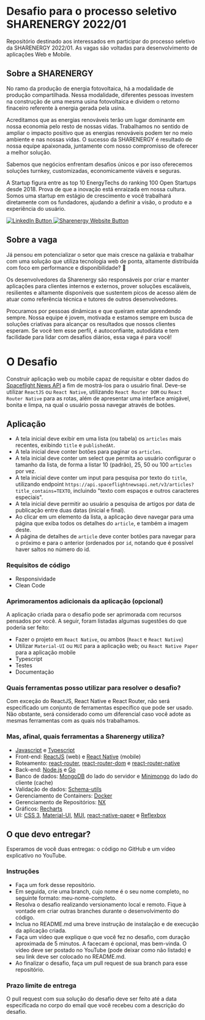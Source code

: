 # Desafio para o processo seletivo SHARENERGY 2022/01

Repositório destinado aos interessados em participar do processo seletivo da SHARENERGY 2022/01. As vagas são voltadas para desenvolvimento de aplicações Web e Mobile.

## Sobre a SHARENERGY

No ramo da produção de energia fotovoltaica, há a modalidade de produção compartilhada. Nessa modalidade, diferentes pessoas investem na construção de uma mesma usina fotovoltaica e dividem o retorno finaceiro referente à energia gerada pela usina.

Acreditamos que as energias renováveis terão um lugar dominante em nossa economia pelo resto de nossas vidas. Trabalhamos no sentido de ampliar o impacto positivo que as energias renováveis podem ter no meio ambiente e nas nossas vidas. O sucesso da SHARENERGY é resultado de nossa equipe apaixonada, juntamente com nosso compromisso de oferecer a melhor solução.

Sabemos que negócios enfrentam desafios únicos e por isso oferecemos soluções turnkey, customizadas, economicamente viáveis e seguras.

A Startup figura entre as top 10 EnergyTechs do ranking 100 Open Startups desde 2018. Prova de que a inovação está enraizada em nossa cultura. Somos uma startup em estágio de crescimento e você trabalhará diretamente com os fundadores, ajudando a definir a visão, o produto e a experiência do usuário.

<p align="left">
  <a href="https://www.linkedin.com/company/sharenergy-brasil/">
    <img src="https://img.shields.io/badge/LinkedIn-%230077B5.svg?&style=flat-square&logo=linkedin&logoColor=white" alt="LinkedIn Button">
  </a>
  <a href="https://sharenergy.com.br/">
    <img src="https://img.shields.io/badge/-Website-red" alt="Sharenergy Website Button">
  </a>
</p>

## Sobre a vaga

Já pensou em potencializar o setor que mais cresce na galáxia e trabalhar com uma solução que utiliza tecnologia web de ponta, altamente distribuída com foco em performance e disponibilidade? 👀

Os desenvolvedores da Sharenergy são responsáveis por criar e manter aplicações para clientes internos e externos, prover soluções escaláveis, resilientes e altamente disponíveis que sustentem picos de acesso além de atuar como referência técnica e tutores de outros desenvolvedores.

Procuramos por pessoas dinâmicas e que queiram estar aprendendo sempre. Nossa equipe é jovem, motivada e estamos sempre em busca de soluções criativas para alcançar os resultados que nossos clientes esperam. Se você tem esse perfil, é autoconfiante, autodidata e tem facilidade para lidar com desafios diários, essa vaga é para você!

# O Desafio

Construir aplicação web ou mobile capaz de requisitar e obter dados do [Spaceflight News API](https://spaceflightnewsapi.net/) a fim de mostrá-los para o usuário final. Deve-se utilizar `ReactJS` ou `React Native`, utilizando `React Router DOM` ou `React Router Native` para as rotas, além de apresentar uma interface amigável, bonita e limpa, na qual o usuário possa navegar através de botões.

## Aplicação

- A tela inicial deve exibir em uma lista (ou tabela) os `articles` mais recentes, exibindo `title` e `publishedAt`.
- A tela inicial deve conter botões para paginar os `articles`.
- A tela inicial deve conter um select que permita ao usuário configurar o tamanho da lista, de forma a listar 10 (padrão), 25, 50 ou 100 `articles` por vez.
- A tela inicial deve conter um input para pesquisa por texto do `title`, utilizando endpoint `https://api.spaceflightnewsapi.net/v3/articles?title_contains=TEXTO`, incluindo "texto com espaços e outros caracteres especiais".
- A tela inicial deve permitir ao usuário a pesquisa de artigos por data de publicação entre duas datas (inicial e final).
- Ao clicar em um elemento da lista, a aplicação deve navegar para uma página que exiba todos os detalhes do `article`, e também a imagem deste.
- A página de detalhes de `article` deve conter botões para navegar para o próximo e para o anterior (ordenados por `id`, notando que é possível haver saltos no número do id.

### Requisitos de código

- Responsividade
- Clean Code

### Aprimoramentos adicionais da aplicação (opcional)

A aplicação criada para o desafio pode ser aprimorada com recursos pensados por você. A seguir, foram listadas algumas sugestões do que poderia ser feito:

- Fazer o projeto em `React Native`, ou ambos (`React` e `React Native`)
- Utilizar `Material-UI` ou `MUI` para a aplicação web; ou `React Native Paper` para a aplicação mobile
- Typescript
- Testes
- Documentação

### Quais ferramentas posso utilizar para resolver o desafio?

Com exceção do ReactJS, React Native e React Router, não será especificado um conjunto de ferramentas específico que pode ser usado. Não obstante, será considerado como um diferencial caso você adote as mesmas ferramentas com as quais nós trabalhamos. 

### Mas, afinal, quais ferramentas a Sharenergy utiliza?

* [Javascript](https://developer.mozilla.org/pt-BR/docs/Web/JavaScript) e [Typescript](https://www.typescriptlang.org/)
* Front-end: [ReactJS](https://reactjs.org/) (web) e [React Native](https://reactnative.dev/) (mobile)
* Roteamento: [react-router](https://reactrouter.com/), [react-router-dom](https://www.npmjs.com/package/react-router-dom) e [react-router-native](https://www.npmjs.com/package/react-router-native)
* Back-end: [Node.js](https://nodejs.org/en/) e [Go](https://golang.org/)
* Banco de dados: [MongoDB](https://www.mongodb.com/) do lado do servidor e [Minimongo](https://guide.meteor.com/collections.html) do lado do cliente (cache)
* Validação de dados: [Schema-utils](https://www.npmjs.com/package/schema-utils) 
* Gerenciamento de Containers: [Docker](https://www.docker.com/)
* Gerenciamento de Repositórios: [NX](https://nx.dev/)
* Gráficos: [Recharts](https://recharts.org/en-US/)
* UI: [CSS 3](https://www.w3.org/Style/CSS/), [Material-UI](https://v4.mui.com/), [MUI](https://mui.com/), [react-native-paper](https://callstack.github.io/react-native-paper/) e [Reflexbox](https://rebassjs.org/reflexbox/)

## O que devo entregar?

Esperamos de você duas entregas: o código no GitHub e um vídeo explicativo no YouTube.

### Instruções

- Faça um fork desse repositório.
- Em seguida, crie uma branch, cujo nome é o seu nome completo, no seguinte formato: meu-nome-completo.
- Resolva o desafio realizando versionamento local e remoto. Fique à vontade em criar outras branches durante o desenvolvimento do código.
- Inclua no README.md uma breve instrução de instalação e de execução da aplicação criada.
- Faça um vídeo que explique o que você fez no desafio, com duração aproximada de 5 minutos. A facecam é opcional, mas bem-vinda. O vídeo deve ser postado no YouTube (pode deixar como não listado) e seu link deve ser colocado no README.md.
- Ao finalizar o desafio, faça um pull request de sua branch para esse repositório.

### Prazo limite de entrega

O pull request com sua solução do desafio deve ser feito até a data especificada no corpo do email que você recebeu com a descrição do desafio.
